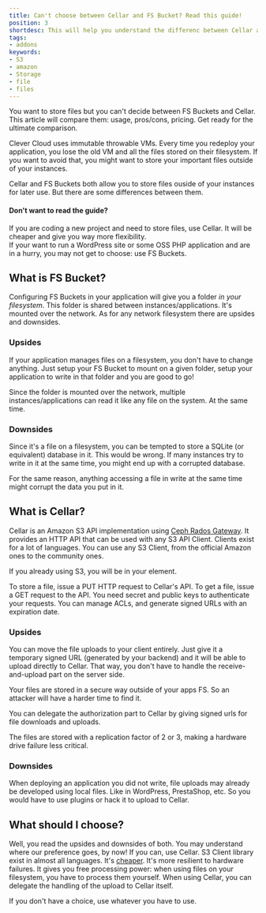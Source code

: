 ```yaml
---
title: Can't choose between Cellar and FS Bucket? Read this guide!
position: 3
shortdesc: This will help you understand the differenc between Cellar and FS Buckets.
tags:
- addons
keywords:
- S3
- amazon
- Storage
- file
- files
---
```


You want to store files but you can't decide between FS Buckets and Cellar. This article
will compare them: usage, pros/cons, pricing. Get ready for the ultimate comparison.

Clever Cloud uses immutable throwable VMs.
Every time you redeploy your application, you lose the old VM and all the files stored on their filesystem.
If you want to avoid that, you might want to store your important files outside of your instances.

Cellar and FS Buckets both allow you to store files ouside of your instances for later
use. But there are some differences between them.


<div class="panel panel-warning">
  <div class="panel-heading">
    <h4 class="panel-title">Don't want to read the guide?</h4>
  </div>
  <div class="panel-body">
    If you are coding a new project and need to store files, use Cellar. It will be
    cheaper and give you way more flexibility.<br />
    If your want to run a WordPress site or some OSS PHP application and are in a hurry,
    you may not get to choose: use FS Buckets.
  </div>
</div>

## What is FS Bucket?

Configuring FS Buckets in your application will give you a folder _in your filesystem_.
This folder is shared between instances/applications. It's mounted over the network.
As for any network filesystem there are upsides and downsides.


### Upsides

If your application manages files on a filesystem, you don't have to change anything.
Just setup your FS Bucket to mount on a given folder, setup your application to write in that folder and you are good to go!

Since the folder is mounted over the network, multiple instances/applications can read it
like any file on the system. At the same time.

### Downsides

Since it's a file on a filesystem, you can be tempted to store a SQLite (or equivalent) database in it.
This would be wrong.
If many instances try to write in it at the same time, you might end up with a corrupted
database.

For the same reason, anything accessing a file in write at the same time might corrupt the
data you put in it.

## What is Cellar?

Cellar is an Amazon S3 API implementation using [Ceph Rados Gateway](https://ceph.com/ceph-storage/object-storage/).
It provides an HTTP API that can be used with any S3 API Client.
Clients exist for a lot of languages.
You can use any S3 Client, from the official Amazon ones to the community ones.

If you already using S3, you will be in your element.

To store a file, issue a PUT HTTP request to Cellar's API.
To get a file, issue a GET request to the API.
You need secret and public keys to authenticate your requests.
You can manage ACLs, and generate signed URLs with an expiration date.

### Upsides

You can move the file uploads to your client entirely.
Just give it a temporary signed URL (generated by your backend) and it will be able to upload directly to Cellar.
That way, you don't have to handle the receive-and-upload part on the server side.

Your files are stored in a secure way outside of your apps FS. So an attacker will have a
harder time to find it.

You can delegate the authorization part to Cellar by giving signed urls for file downloads
and uploads.

The files are stored with a replication factor of 2 or 3, making a hardware drive failure
less critical.


### Downsides

When deploying an application you did not write, file uploads may already be developed
using local files. Like in WordPress, PrestaShop, etc. So you would have to use plugins or
hack it to upload to Cellar.

## What should I choose?

Well, you read the upsides and downsides of both.
You may understand where our preference goes, by now!
If you can, use Cellar.
S3 Client library exist in almost all languages.
It's [cheaper](/doc/addons/cellar/#clever-cloud-cellar-plans).
It's more resilient to hardware failures.
It gives you free processing power: when using files on your filesystem, you have to process them yourself.
When using Cellar, you can delegate the handling of the upload to Cellar itself.

If you don't have a choice, use whatever you have to use.
